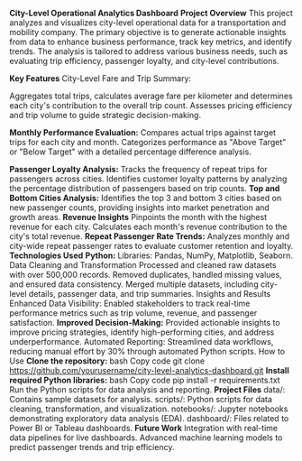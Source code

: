 **City-Level Operational Analytics Dashboard**
**Project Overview**
This project analyzes and visualizes city-level operational data for a transportation and mobility company. The primary objective is to generate actionable insights from data to enhance business performance, track key metrics, and identify trends. The analysis is tailored to address various business needs, such as evaluating trip efficiency, passenger loyalty, and city-level contributions.

**Key Features**
City-Level Fare and Trip Summary:

Aggregates total trips, calculates average fare per kilometer and determines each city's contribution to the overall trip count.
Assesses pricing efficiency and trip volume to guide strategic decision-making.

**Monthly Performance Evaluation:**
Compares actual trips against target trips for each city and month.
Categorizes performance as "Above Target" or "Below Target" with a detailed percentage difference analysis.

**Passenger Loyalty Analysis:**
Tracks the frequency of repeat trips for passengers across cities.
Identifies customer loyalty patterns by analyzing the percentage distribution of passengers based on trip counts.
**Top and Bottom Cities Analysis:**
Identifies the top 3 and bottom 3 cities based on new passenger counts, providing insights into market penetration and growth areas.
**Revenue Insights**
Pinpoints the month with the highest revenue for each city.
Calculates each month's revenue contribution to the city's total revenue.
**Repeat Passenger Rate Trends:**
Analyzes monthly and city-wide repeat passenger rates to evaluate customer retention and loyalty.
**Technologies Used**
**Python:**
Libraries: Pandas, NumPy, Matplotlib, Seaborn.
Data Cleaning and Transformation
Processed and cleaned raw datasets with over 500,000 records.
Removed duplicates, handled missing values, and ensured data consistency.
Merged multiple datasets, including city-level details, passenger data, and trip summaries.
Insights and Results
Enhanced Data Visibility: Enabled stakeholders to track real-time performance metrics such as trip volume, revenue, and passenger satisfaction.
**Improved Decision-Making:** Provided actionable insights to improve pricing strategies, identify high-performing cities, and address underperformance.
Automated Reporting: Streamlined data workflows, reducing manual effort by 30% through automated Python scripts.
How to Use
**Clone the repository:**
bash
Copy code
git clone https://github.com/yourusername/city-level-analytics-dashboard.git
**Install required Python libraries:**
bash
Copy code
pip install -r requirements.txt
Run the Python scripts for data analysis and reporting.
**Project Files**
data/: Contains sample datasets for analysis.
scripts/: Python scripts for data cleaning, transformation, and visualization.
notebooks/: Jupyter notebooks demonstrating exploratory data analysis (EDA).
dashboard/: Files related to Power BI or Tableau dashboards.
**Future Work**
Integration with real-time data pipelines for live dashboards.
Advanced machine learning models to predict passenger trends and trip efficiency.
